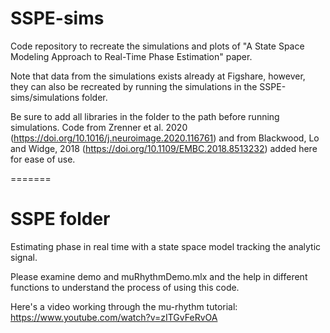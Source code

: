 # SSPE-sims
Code repository to recreate the simulations and plots of "A State Space Modeling Approach to Real-Time Phase Estimation" paper. 
 
Note that data from the simulations exists already at Figshare, however, they can also be recreated by running the simulations 
in the SSPE-sims/simulations folder. 
 
Be sure to add all libraries in the folder to the path before running simulations. 
Code from Zrenner et al. 2020 (https://doi.org/10.1016/j.neuroimage.2020.116761) 
and from Blackwood, Lo and Widge, 2018 (https://doi.org/10.1109/EMBC.2018.8513232) added here for ease of use. 

=======
# SSPE folder
Estimating phase in real time with a state space model tracking the analytic signal.
 
Please examine demo and muRhythmDemo.mlx and the help in different functions to understand the process of using this code.

Here's a video working through the mu-rhythm tutorial: https://www.youtube.com/watch?v=zITGvFeRvOA